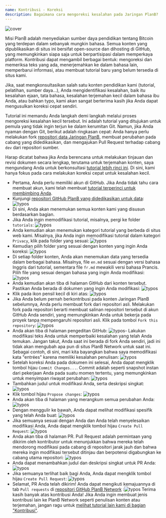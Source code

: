 ```yaml
---
name: Kontribusi - Koreksi
description: Bagaimana cara mengoreksi kesalahan pada Jaringan PlanB?
---
```

![cover](assets/cover.webp)

Misi PlanB adalah menyediakan sumber daya pendidikan tentang Bitcoin yang terdepan dalam sebanyak mungkin bahasa. Semua konten yang dipublikasikan di situs ini bersifat open-source dan dihosting di GitHub, yang memungkinkan siapa saja untuk berpartisipasi dalam memperkaya platform. Kontribusi dapat mengambil berbagai bentuk: mengoreksi dan memeriksa teks yang ada, menerjemahkan ke dalam bahasa lain, memperbarui informasi, atau membuat tutorial baru yang belum tersedia di situs kami.

Jika, saat mengkonsultasikan salah satu konten pendidikan kami (tutorial, pelatihan, sumber daya...), Anda mengidentifikasi kesalahan, baik itu kesalahan ejaan, tata bahasa, kesalahan terjemahan kecil dalam bahasa ibu Anda, atau bahkan typo, kami akan sangat berterima kasih jika Anda dapat mengusulkan koreksi cepat sendiri.

Tutorial ini memandu Anda langkah demi langkah melalui proses mengoreksi kesalahan kecil tersebut. Ini adalah tutorial yang ditujukan untuk pemula yang tidak ingin terjun ke dalam kerumitan Git. Namun, jika Anda nyaman dengan Git, berikut adalah ringkasan cepat: Anda hanya perlu melakukan fork [repositori data Jaringan PlanB](https://github.com/PlanB-Network/bitcoin-educational-content), membuat perubahan pada cabang yang didedikasikan, dan mengajukan Pull Request terhadap cabang `dev` dari repositori sumber.

Harap dicatat bahwa jika Anda berencana untuk melakukan tinjauan dan revisi dokumen secara lengkap, terutama untuk terjemahan konten, saya mengundang Anda untuk berkonsultasi [tutorial lebih rinci ini](https://planb.network/tutorials/contribution/content/content-review-tutorial-1ee068ca-ddaf-4bec-b44e-b41a9abfdef6). Di sini, kami hanya fokus pada cara melakukan koreksi cepat untuk kesalahan kecil.

- Pertama, Anda perlu memiliki akun di GitHub. Jika Anda tidak tahu cara membuat akun, kami telah membuat [tutorial terperinci untuk membimbing Anda](https://planb.network/tutorials/contribution/others/create-github-account-a75fc39d-f0d0-44dc-9cd5-cd94aee0c07c).
- Kunjungi [repositori GitHub PlanB yang didedikasikan untuk data](https://github.com/PlanB-Network/bitcoin-educational-content):
![typos](assets/01.webp)
- Di sini, Anda akan menemukan semua konten kami yang disusun berdasarkan bagian.
- Jika Anda ingin memodifikasi tutorial, misalnya, pergi ke folder `tutorials`:
![typos](assets/02.webp)
- Anda kemudian akan menemukan kategori tutorial yang berbeda di situs web kami. Misalnya, jika Anda ingin memodifikasi tutorial dalam kategori `Privacy`, klik pada folder yang sesuai:
![typos](assets/03.webp)
- Kemudian pilih folder yang sesuai dengan konten yang ingin Anda koreksi:
![typos](assets/04.webp)
- Di setiap folder konten, Anda akan menemukan data yang tersedia dalam berbagai bahasa. Misalnya, file `en.md` sesuai dengan versi bahasa Inggris dari tutorial, sementara file `fr.md` mewakili versi bahasa Prancis. Pilih file yang sesuai dengan bahasa yang ingin Anda modifikasi: ![typos](assets/05.webp)
- Anda kemudian akan tiba di halaman GitHub dari konten tersebut. Pastikan Anda berada di dokumen yang ingin Anda modifikasi: ![typos](assets/06.webp)
- Klik pada ikon pensil kecil di kiri atas: ![typos](assets/07.webp)
- Jika Anda belum pernah berkontribusi pada konten Jaringan PlanB sebelumnya, Anda perlu membuat fork dari repositori asli. Melakukan fork pada repositori berarti membuat salinan repositori tersebut di akun GitHub Anda sendiri, yang memungkinkan Anda untuk bekerja pada proyek tanpa mempengaruhi repositori asli. Klik pada tombol `Fork this repository`: ![typos](assets/08.webp)
- Anda akan tiba di halaman pengeditan GitHub: ![typos](assets/09.webp)- Lakukan modifikasi teks Anda untuk memperbaiki kesalahan yang telah Anda temukan. Jangan takut, Anda saat ini berada di fork Anda sendiri, jadi ini tidak akan mengubah apa pun di situs PlanB Network untuk saat ini. Sebagai contoh, di sini, mari kita bayangkan bahwa saya memodifikasi kata "entrées" karena memiliki kesalahan penulisan: ![typos](assets/10.webp)
- Setelah koreksi Anda pada dokumen ini selesai, Anda dapat mengklik tombol hijau `Commit Changes...`. Commit adalah seperti snapshot instan dari pekerjaan Anda pada suatu momen tertentu, yang memungkinkan untuk menyimpan riwayat perubahan: ![typos](assets/11.webp)
- Tambahkan judul untuk modifikasi Anda, serta deskripsi singkat: ![typos](assets/12.webp)
- Klik tombol hijau `Propose changes`: ![typos](assets/13.webp)
- Anda akan tiba di halaman yang merangkum semua perubahan Anda: ![typos](assets/14.webp)
- Dengan menggulir ke bawah, Anda dapat melihat modifikasi spesifik yang telah Anda buat: ![typos](assets/15.webp)
- Jika semuanya sesuai dengan Anda dan Anda telah menyelesaikan modifikasi Anda, Anda dapat mengklik tombol hijau `Create Pull Request`: ![typos](assets/16.webp)
- Anda akan tiba di halaman PR. Pull Request adalah permintaan yang dikirim oleh kontributor untuk menunjukkan bahwa mereka telah mendorong modifikasi pada cabang di repositori jarak jauh dan bahwa mereka ingin modifikasi tersebut ditinjau dan berpotensi digabungkan ke cabang utama repositori: ![typos](assets/17.webp)
- Anda dapat menambahkan judul dan deskripsi singkat untuk PR Anda: ![typos](assets/18.webp)
- Jika semuanya terlihat baik bagi Anda, Anda dapat mengklik tombol hijau `Create Pull Request`: ![typos](assets/19.webp)
- Selamat, PR Anda telah dikirim! Anda dapat mengikuti kemajuannya di tab `Pull requests` di [repositori GitHub PlanB Network](https://github.com/PlanB-Network/bitcoin-educational-content/pulls) :![typos](assets/20.webp)
Terima kasih banyak atas kontribusi Anda! Jika Anda ingin membuat jenis kontribusi lain ke PlanB Network seperti penulisan konten atau terjemahan, jangan ragu untuk [melihat tutorial lain kami di bagian "Kontribusi"](https://planb.network/tutorials/others).
